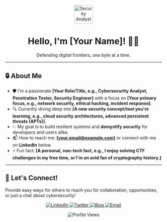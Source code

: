 <div align="center">
  <img src="[https://media.giphy.com/media/v1.Y2lkPTc5MGI3NjExM3czZ3F2eDJ4N3BvcWlsdWVnbTBycnZkbG5jZHN4azlrb3I0dWxidCZlcD12MV9pbnRlcm5hbF9naWZfY2F0Y3JlYXRlZCZjdD1n/xT9IgusR8C00k4qEFi/giphy.gif](https://media.giphy.com/media/v1.Y2lkPWVjZjA1ZTQ3aXE4NG1hOWthbWVjZTJsNWtmMGQyN21uMnZjazB5OGU5d2ZsZmdnMSZlcD12MV9naWZzX3RyZW5kaW5nJmN0PWc/e6Xwws1YBbosHSjkOo/giphy.gif)" alt="Security Analyst" width="60px"> 
  <h1>Hello, I'm [Your Name]! 🕵️‍♂️</h1>
  <p>Defending digital frontiers, one byte at a time.</p>
</div>

---

## 🔒 About Me

- 🛡️ I'm a passionate **[Your Role/Title, e.g., Cybersecurity Analyst, Penetration Tester, Security Engineer]** with a focus on **[Your primary focus, e.g., network security, ethical hacking, incident response]**.
- 🔍 Currently diving deep into **[A new security concept/tool you're learning, e.g., cloud security architectures, advanced persistent threats (APTs)]**.
- ✨ My goal is to build resilient systems and **demystify security** for developers and users alike.
- 📬 How to reach me: **[your.email@example.com]** or connect with me on **LinkedIn** below.
- ⚡ Fun fact: **[A personal, non-tech fact, e.g., I enjoy solving CTF challenges in my free time, or I'm an avid fan of cryptography history.]**

---

## 🔗 Let's Connect!

Provide easy ways for others to reach you for collaboration, opportunities, or just a chat about cybersecurity!

<p align="center">
  <a href="[YourLinkedInProfileURL]">
    <img src="https://img.shields.io/badge/-LinkedIn-0077B5?style=for-the-badge&logo=linkedin&logoColor=white" alt="LinkedIn">
  </a>
  <a href="[YourTwitterProfileURL_Optional]">
    <img src="https://img.shields.io/badge/-Twitter-1DA1F2?style=for-the-badge&logo=twitter&logoColor=white" alt="Twitter">
  </a>
  <a href="[YourWebsite/BlogURL_Optional]">
    <img src="https://img.shields.io/badge/-Blog-FF5722?style=for-the-badge&logo=wordpress&logoColor=white" alt="Blog">
  </a>
  <a href="mailto:[your.email@example.com]">
    <img src="https://img.shields.io/badge/-Email-D14836?style=for-the-badge&logo=gmail&logoColor=white" alt="Email">
  </a>
</p>

<p align="center">
  <img src="https://komarev.com/ghpvc/?username=[YourUsername]&label=Profile%20Views&color=5F9FEE&style=flat-square" alt="Profile Views">
</p>
